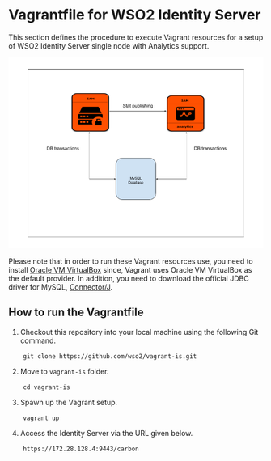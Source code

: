 # Vagrantfile for WSO2 Identity Server

This section defines the procedure to execute Vagrant resources for a setup of WSO2 Identity Server single
node with Analytics support.<br>

![Deployment architecture](deployment-architecture.png)

Please note that in order to run these Vagrant resources use, you need to install
[Oracle VM VirtualBox](http://www.oracle.com/technetwork/server-storage/virtualbox/downloads/index.html)
since, Vagrant uses Oracle VM VirtualBox as the default provider. In addition, you need to download the official JDBC driver
for MySQL, [Connector/J](https://dev.mysql.com/downloads/connector/j/5.1.html).

## How to run the Vagrantfile

1. Checkout this repository into your local machine using the following Git command.

```
    git clone https://github.com/wso2/vagrant-is.git
```

2. Move to `vagrant-is` folder.

```
    cd vagrant-is
```

3. Spawn up the Vagrant setup.

```
    vagrant up
```
4. Access the Identity Server via the URL given below.

```
    https://172.28.128.4:9443/carbon
```
